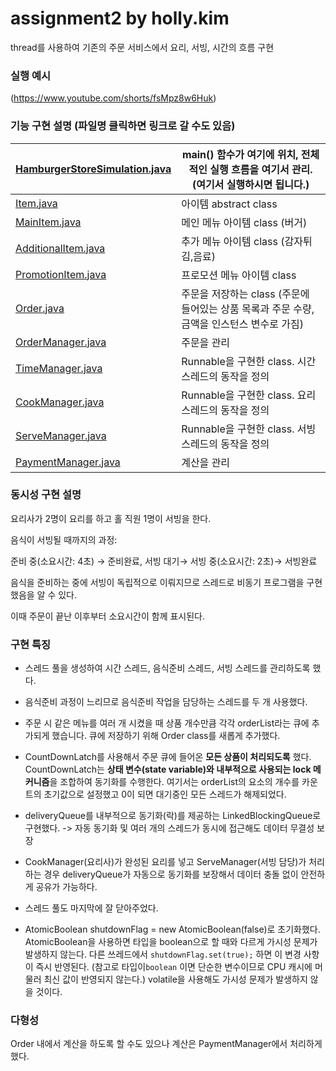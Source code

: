 # assignment2 by holly.kim  
thread를 사용하여 기존의 주문 서비스에서 요리, 서빙, 시간의 흐름 구현


### 실행 예시  
(https://www.youtube.com/shorts/fsMpz8w6Huk)



### 기능 구현 설명 (파일명 클릭하면 링크로 갈 수도 있음)

| [HamburgerStoreSimulation.java](https://github.com/100-hours-a-week/2-holly-kim-order-and-delivery/blob/main/Store/HamburgerStoreSimulation.java) | main() 함수가 여기에 위치, 전체적인 실행 흐름을 여기서 관리. (여기서 실행하시면 됩니다.) |
| --- | --- |
| [Item.java](https://github.com/100-hours-a-week/2-holly-kim-order-and-delivery/blob/main/Store/Item.java) | 아이템 abstract class |
| [MainItem.java](https://github.com/100-hours-a-week/2-holly-kim-order-and-delivery/blob/main/Store/MainItem.java) | 메인 메뉴 아이템 class (버거) |
| [AdditionalItem.java](https://github.com/100-hours-a-week/2-holly-kim-order-and-delivery/blob/main/Store/AdditionalItem.java) | 추가 메뉴 아이템 class (감자튀김,음료) |
| [PromotionItem.java](https://github.com/100-hours-a-week/2-holly-kim-order-and-delivery/blob/main/Store/PromotionItem.java) | 프로모션 메뉴 아이템 class |
| [Order.java](https://github.com/100-hours-a-week/2-holly-kim-order-and-delivery/blob/main/Store/Order.java) | 주문을 저장하는 class (주문에 들어있는 상품 목록과 주문 수량, 금액을 인스턴스 변수로 가짐) |
| [OrderManager.java](https://github.com/100-hours-a-week/2-holly-kim-order-and-delivery/blob/main/Store/OrderManager.java) | 주문을 관리 |
| [TimeManager.java](https://github.com/100-hours-a-week/2-holly-kim-order-and-delivery/blob/main/Store/TimeManager.java) | Runnable을 구현한 class. 시간 스레드의 동작을 정의 |
| [CookManager.java](https://github.com/100-hours-a-week/2-holly-kim-order-and-delivery/blob/main/Store/CookManager.java) | Runnable을 구현한 class. 요리 스레드의 동작을 정의 |
| [ServeManager.java](https://github.com/100-hours-a-week/2-holly-kim-order-and-delivery/blob/main/Store/ServeManager.java) | Runnable을 구현한 class. 서빙 스레드의 동작을 정의 |
| [PaymentManager.java](https://github.com/100-hours-a-week/2-holly-kim-order-and-delivery/blob/main/Store/PaymentManager.java) | 계산을 관리 |

### 동시성 구현 설명

요리사가 2명이 요리를 하고 홀 직원 1명이 서빙을 한다.  

음식이 서빙될 때까지의 과정:   

준비 중(소요시간: 4초) → 준비완료, 서빙 대기→ 서빙 중(소요시간: 2초)→ 서빙완료 

음식을 준비하는 중에 서빙이 독립적으로 이뤄지므로 스레드로 비동기 프로그램을 구현했음을 알 수 있다.

이때 주문이 끝난 이후부터 소요시간이 함께 표시된다.

### 구현 특징

- 스레드 풀을 생성하여 시간 스레드, 음식준비 스레드, 서빙 스레드를 관리하도록 했다.

- 음식준비 과정이 느리므로 음식준비 작업을 담당하는 스레드를 두 개 사용했다.
  
- 주문 시 같은 메뉴를 여러 개 시켰을 때 상품 개수만큼 각각 orderList라는 큐에 추가되게 했습니다. 큐에 저장하기 위해 Order class를 새롭게 추가했다.
- CountDownLatch를 사용해서 주문 큐에 들어온 **모든 상품이 처리되도록** 했다. CountDownLatch는 **상태 변수(state variable)와 내부적으로 사용되는 lock 메커니즘**을 조합하여 동기화를 수행한다. 여기서는 orderList의 요소의 개수를 카운트의 초기값으로 설정했고 0이 되면 대기중인 모든 스레드가 해제되었다.
- deliveryQueue를 내부적으로 동기화(락)를 제공하는 LinkedBlockingQueue로 구현했다. -> 자동 동기화 및 여러 개의 스레드가 동시에 접근해도 데이터 무결성 보장
- CookManager(요리사)가 완성된 요리를 넣고 ServeManager(서빙 담당)가 처리하는 경우 deliveryQueue가 자동으로 동기화를 보장해서 데이터 충돌 없이 안전하게 공유가 가능하다.
- 스레드 풀도 마지막에 잘 닫아주었다.
- AtomicBoolean shutdownFlag = new AtomicBoolean(false)로 초기화했다. AtomicBoolean을 사용하면 타입을 boolean으로 할 때와 다르게 가시성 문제가 발생하지 않는다. 다른 쓰레드에서 `shutdownFlag.set(true);` 하면 이 변경 사항이 즉시 반영된다. (참고로 타입이`boolean` 이면 단순한 변수이므로 CPU 캐시에 머물러 최신 값이 반영되지 않는다.) volatile을 사용해도 가시성 문제가 발생하지 않을 것이다.

### 다형성

Order 내에서 계산을 하도록 할 수도 있으나 계산은 PaymentManager에서 처리하게 했다.
